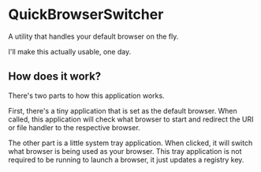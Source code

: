 # QuickBrowserSwitcher
A utility that handles your default browser on the fly.

I'll make this actually usable, one day.

## How does it work?

There's two parts to how this application works.

First, there's a tiny application that is set as the default browser. When called, this application will check what browser to start and redirect the URI or file handler to the respective browser.

The other part is a little system tray application. When clicked, it will switch what browser is being used as your browser. This tray application is not required to be running to launch a browser, it just updates a registry key.

